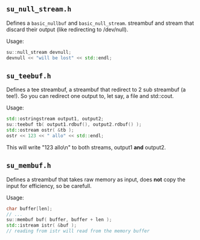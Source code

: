 ## `su_null_stream.h`

Defines a `basic_nullbuf` and `basic_null_stream`. streambuf
and stream that discard their output (like redirecting to
/dev/null).

Usage:
```C++
su::null_stream devnull;
devnull << "will be lost" << std::endl;
```

## `su_teebuf.h`

Defines a tee streambuf, a streambuf that redirect to 2 sub
streambuf (a tee!). So you can redirect one output to, let say, a file and
std::cout.

Usage:
```C++
std::ostringstream output1, output2;
su::teebuf tb( output1.rdbuf(), output2.rdbuf() );
std::ostream ostr( &tb );
ostr << 123 << " allo" << std::endl;
```

This will write "123 allo\n" to both streams, output1
**and** output2.

## `su_membuf.h`

Defines a streambuf that takes raw memory as input, does
**not** copy the input for efficiency, so be carefull.

Usage:
```C++
char buffer[len];
// ...
su::membuf buf( buffer, buffer + len );
std::istream istr( &buf );
// reading from istr will read from the memory buffer
```
